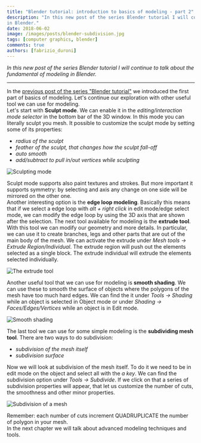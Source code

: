 ```yaml
---
title: "Blender tutorial: introduction to basics of modeling - part 2"
description: "In this new post of the series Blender tutorial I will continue to talk about the fundamental of modeling
in Blender."
date: 2018-06-02
image: /images/posts/blender-subdivision.jpg
tags: [computer graphics, blender]
comments: true
authors: [fabrizio_duroni]
---
```


*In this new post of the series Blender tutorial I will continue to talk about the fundamental of modeling in Blender.*

---

In the [previous post of the series "Blender tutorial"](/2018/04/03/blender-tutorial-3-modeling-basics-part-1/) we
introduced the first part of basics of modeling. Let's continue our exploration with other useful tool we can use for
modeling.  
Let's start with **Sculpt mode**. We can enable it in the *editing/interaction mode selector* in the bottom bar of the
3D window. In this mode you can literally sculpt you mesh. It possible to customize the sculpt mode by setting some of
its properties:

* *radius of the sculpt*
* *feather of the sculpt, that changes how the sculpt fall-off*
* *auto smooth*
* *add/subtract to pull in/out vertices while sculpting*

![Sculpting mode](/images/posts/blender-sculpting.jpg)

Sculpt mode supports also paint textures and strokes. But more important it supports symmetry: by selecting and axis any
change on one side will be mirrored on the other one.  
Another interesting option is the **edge loop modeling**. Basically this means that if we select a edge loop with *alt +
right click* in edit mode/edge select mode, we can modify the edge loop by using the 3D axis that are shown after the
selection. The next tool available for modeling is the **extrude tool**. With this tool we can modify our geometry and
more details. In particular, we can use it to create branches, legs and other parts that are out of the main body of the
mesh. We can activate the extrude under *Mesh tools -> Extrude Region/Individual*. The extrude region will push out the
elements selected as a single block. The extrude individual will extrude the elements selected individually.

![The extrude tool](/images/posts/blender-extrude.jpg)

Another useful tool that we can use for modeling is **smooth shading**. We can use these to smooth the surface of
objects where the polygons of the mesh have too much hard edges. We can find the it under *Tools -> Shading* while an
object is selected in Object mode or under *Shading -> Faces/Edges/Vertices* while an object is in Edit mode.

![Smooth shading](/images/posts/blender-smooth-shading.jpg)

The last tool we can use for some simple modeling is the **subdividing mesh tool**. There are two ways to do
subdivision:

* *subdivision of the mesh itself*
* *subdivision surface*

Now we will look at subdivision of the mesh itself. To do it we need to be in edit mode on the object and select all
with the *a key*. We can find the subdivision option under *Tools -> Subdivide*. If we click on that a series of
subdivision properties will appear, that let us customize the number of cuts, the smoothness and other minor properties.

![Subdivision of a mesh](/images/posts/blender-subdivision.jpg)

Remember: each number of cuts increment QUADRUPLICATE the number of polygon in your mesh.  
In the next chapter we will talk about advanced modeling techniques and tools.
